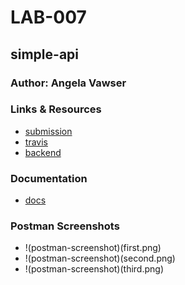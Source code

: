 # LAB-007

## simple-api

### Author: Angela Vawser

### Links & Resources
* [submission]()
* [travis]()
* [backend]()


### Documentation
* [docs](https://app.swaggerhub.com/apis-docs/hello-jelly/amvawser_simpleapi/0.1)

### Postman Screenshots
* !(postman-screenshot)(first.png)
* !(postman-screenshot)(second.png)
* !(postman-screenshot)(third.png)